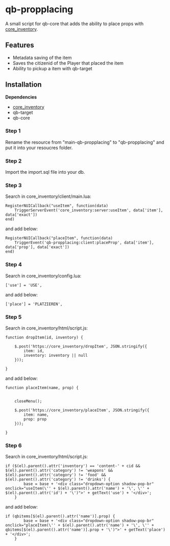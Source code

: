 # qb-propplacing
A small script for qb-core that adds the ability to place props with [core_inventory](https://core.tebex.io/package/5123274).

## Features
- Metadata saving of the item
- Saves the citizenid of the Player that placed the item
- Ability to pickup a item with qb-target

## Installation
**Dependencies**
- [core_inventory](https://core.tebex.io/package/5123274)
- qb-target
- qb-core

### Step 1
Rename the resource from "main-qb-propplacing" to "qb-propplacing" and put it into your resoucres folder.

### Step 2
Import the import.sql file into your db.

### Step 3
Search in core_inventory/client/main.lua:

```
RegisterNUICallback("useItem", function(data)
    TriggerServerEvent('core_inventory:server:useItem', data['item'], data['exact'])
end)
```

and add below:

```
RegisterNUICallback("placeItem", function(data)
    TriggerEvent('qb-propplacing:client:placeProp', data['item'], data['prop'], data['exact'])
end)
```

### Step 4
Search in core_inventory/config.lua:

```
['use'] = 'USE',
```

and add below:

```
['place'] = 'PLATZIEREN',
```

### Step 5
Search in core_inventory/html/script.js:

```
function dropItem(id, inventory) {

    $.post('https://core_inventory/dropItem', JSON.stringify({
        item: id,
        inventory: inventory || null
    }));

}
```

and add below:

```
function placeItem(name, prop) {


    closeMenu();

    $.post('https://core_inventory/placeItem', JSON.stringify({
        item: name,
        prop: prop
    }));

}
```

### Step 6
Search in core_inventory/html/script.js:

```
if ($(el).parent().attr('inventory') == 'content-' + cid && $(el).parent().attr('category') != 'weapons' && $(el).parent().attr('category') != 'food' && $(el).parent().attr('category') != 'drinks') {
        base = base + '<div class="dropdown-option shadow-pop-br" onclick="useItem(\'' + $(el).parent().attr('name') + '\', \'' + $(el).parent().attr('id') + '\')">' + getText('use') + '</div>';
    }
```

and add below:

```
if (qbitems[$(el).parent().attr('name')].prop) {
        base = base + '<div class="dropdown-option shadow-pop-br" onclick="placeItem(\'' + $(el).parent().attr('name') + '\', \'' + qbitems[$(el).parent().attr('name')].prop + '\')">' + getText('place') + '</div>';
    }
```
